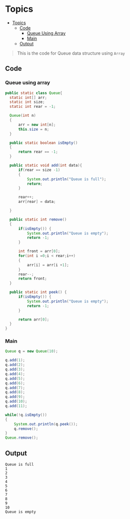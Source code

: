 # Topics
- [Topics](#Topics)
  - [Code](#Code)
    - [Queue Using Array](#Stack-Using-Array) 
    - [Main](#Main) 
  - [Output](#Output)

> This is the code for Queue data structure using `Array`

## Code
### Queue using array
```Java
public static class Queue{
  static int[] arr;
  static int size;
  static int rear = -1;

  Queue(int n)
  {
      arr = new int[n];
      this.size = n;
  }

  public static boolean isEmpty()
  {
      return rear == -1;
  }

  public static void add(int data){
      if(rear == size -1)
      {
          System.out.println("Queue is full");
          return;
      }

      rear++;
      arr[rear] = data;

  }

  public static int remove()
  {
      if(isEmpty()) {
          System.out.println("Queue is empty");
          return -1;
      }

      int front = arr[0];
      for(int i =0;i < rear;i++)
      {
          arr[i] = arr[i +1];
      }
      rear--;
      return front;
  }

  public static int peek() {
      if(isEmpty()) {
          System.out.println("Queue is empty");
          return -1;
      }

      return arr[0];
  }
}
```

### Main
```Java
Queue q = new Queue(10);

q.add(1);
q.add(2);
q.add(3);
q.add(4);
q.add(5);
q.add(6);
q.add(7);
q.add(8);
q.add(9);
q.add(10);
q.add(11);

while(!q.isEmpty())
{
    System.out.println(q.peek());
    q.remove();
}
Queue.remove();
```

## Output
```
Queue is full
1
2
3
4
5
6
7
8
9
10
Queue is empty
```
